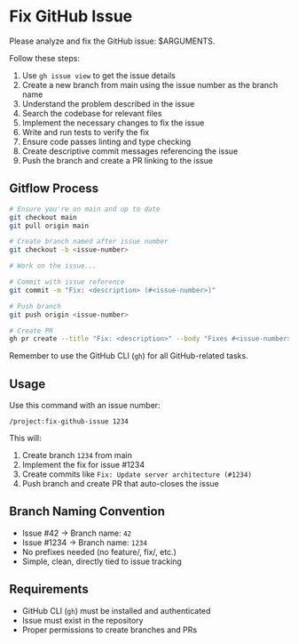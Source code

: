 # Fix GitHub Issue

Please analyze and fix the GitHub issue: $ARGUMENTS.

Follow these steps:

1. Use `gh issue view` to get the issue details
2. Create a new branch from main using the issue number as the branch name
3. Understand the problem described in the issue
4. Search the codebase for relevant files
5. Implement the necessary changes to fix the issue
6. Write and run tests to verify the fix
7. Ensure code passes linting and type checking
8. Create descriptive commit messages referencing the issue
9. Push the branch and create a PR linking to the issue

## Gitflow Process

```bash
# Ensure you're on main and up to date
git checkout main
git pull origin main

# Create branch named after issue number
git checkout -b <issue-number>

# Work on the issue...

# Commit with issue reference
git commit -m "Fix: <description> (#<issue-number>)"

# Push branch
git push origin <issue-number>

# Create PR
gh pr create --title "Fix: <description>" --body "Fixes #<issue-number>" --base main
```

Remember to use the GitHub CLI (`gh`) for all GitHub-related tasks.

## Usage

Use this command with an issue number:
```
/project:fix-github-issue 1234
```

This will:
1. Create branch `1234` from main
2. Implement the fix for issue #1234
3. Create commits like `Fix: Update server architecture (#1234)`
4. Push branch and create PR that auto-closes the issue

## Branch Naming Convention

- Issue #42 → Branch name: `42`
- Issue #1234 → Branch name: `1234`
- No prefixes needed (no feature/, fix/, etc.)
- Simple, clean, directly tied to issue tracking

## Requirements

- GitHub CLI (`gh`) must be installed and authenticated
- Issue must exist in the repository
- Proper permissions to create branches and PRs